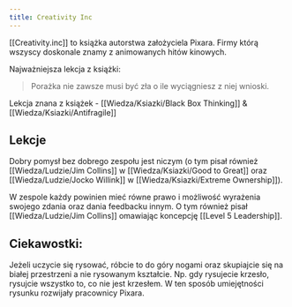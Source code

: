 ```yaml
---
title: Creativity Inc
---
```


[[Creativity.inc]] to książka autorstwa założyciela Pixara. Firmy którą wszyscy doskonale znamy z animowanych hitów kinowych.

Najważniejsza lekcja z książki: 
> Porażka nie zawsze musi być zła o ile wyciągniesz z niej wnioski.

Lekcja znana z książek - [[Wiedza/Ksiazki/Black Box Thinking]] & [[Wiedza/Ksiazki/Antifragile]]

## Lekcje
Dobry pomysł bez dobrego zespołu jest niczym (o tym pisał również [[Wiedza/Ludzie/Jim Collins]] w [[Wiedza/Ksiazki/Good to Great]] oraz [[Wiedza/Ludzie/Jocko Willink]] w [[Wiedza/Ksiazki/Extreme Ownership]]).

W zespole każdy powinien mieć równe prawo i możliwość wyrażenia swojego zdania oraz dania feedbacku innym. O tym również pisał [[Wiedza/Ludzie/Jim Collins]] omawiając koncepcję [[Level 5 Leadership]].

## Ciekawostki: 
Jeżeli uczycie się rysować, róbcie to do góry nogami oraz skupiajcie się na białej przestrzeni a nie rysowanym kształcie. Np. gdy rysujecie krzesło, rysujcie wszystko to, co nie jest krzesłem. W ten sposób umiejętności rysunku rozwijały pracownicy Pixara.